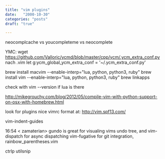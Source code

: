 ```yaml
---
title: "vim plugins"
date:   "2000-10-30"
categories: "posts"
draft: "true"

---
```


neocomplcache vs youcompleteme vs neocomplete

YMC:
wget https://github.com/Valloric/ycmd/blob/master/cpp/ycm/.ycm_extra_conf.py
nach .vim
let g:ycm_global_ycm_extra_conf = '~/.ycm_extra_conf.py'

brew install macvim --enable-interp="lua, python, python3, ruby"
brew install vim --enable-interp="lua, python, python3, ruby"
brew linkapps

check with vim --version if lua is there

http://mikegrouchy.com/blog/2012/05/compile-vim-with-python-support-on-osx-with-homebrew.html

look for plugins nice vimrc format at: http://vim.spf13.com/

vim-indent-guides

16:54 < zamaterian> gundo is great for visualing vims undo tree, and
                    vim-dispatch for async dispatching vim-fugative for git
					                    integration, rainbow_parentheses.vim

ctrlp
utilsnip

